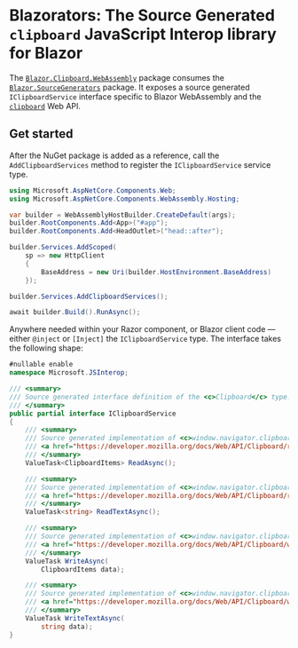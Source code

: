 ﻿# Blazorators: The Source Generated `clipboard` JavaScript Interop library for Blazor

The [`Blazor.Clipboard.WebAssembly`](https://www.nuget.org/packages/Blazor.Clipboard.WebAssembly) package consumes the [`Blazor.SourceGenerators`](https://www.nuget.org/packages/Blazor.SourceGenerators) package. It exposes a source generated `IClipboardService` interface specific to Blazor WebAssembly and the [`clipboard`](https://developer.mozilla.org/docs/Web/API/Clipboard) Web API.

## Get started

After the NuGet package is added as a reference, call the `AddClipboardServices` method to register the `IClipboardService` service type.

```csharp
using Microsoft.AspNetCore.Components.Web;
using Microsoft.AspNetCore.Components.WebAssembly.Hosting;

var builder = WebAssemblyHostBuilder.CreateDefault(args);
builder.RootComponents.Add<App>("#app");
builder.RootComponents.Add<HeadOutlet>("head::after");

builder.Services.AddScoped(
    sp => new HttpClient
    {
        BaseAddress = new Uri(builder.HostEnvironment.BaseAddress)
    });

builder.Services.AddClipboardServices();

await builder.Build().RunAsync();
```

Anywhere needed within your Razor component, or Blazor client code — either `@inject` or `[Inject]` the `IClipboardService` type. The interface takes the following shape:

```csharp
#nullable enable
namespace Microsoft.JSInterop;

/// <summary>
/// Source generated interface definition of the <c>Clipboard</c> type.
/// </summary>
public partial interface IClipboardService
{
    /// <summary>
    /// Source generated implementation of <c>window.navigator.clipboard.read</c>.
    /// <a href="https://developer.mozilla.org/docs/Web/API/Clipboard/read"></a>
    /// </summary>
    ValueTask<ClipboardItems> ReadAsync();

    /// <summary>
    /// Source generated implementation of <c>window.navigator.clipboard.readText</c>.
    /// <a href="https://developer.mozilla.org/docs/Web/API/Clipboard/readText"></a>
    /// </summary>
    ValueTask<string> ReadTextAsync();

    /// <summary>
    /// Source generated implementation of <c>window.navigator.clipboard.write</c>.
    /// <a href="https://developer.mozilla.org/docs/Web/API/Clipboard/write"></a>
    /// </summary>
    ValueTask WriteAsync(
        ClipboardItems data);

    /// <summary>
    /// Source generated implementation of <c>window.navigator.clipboard.writeText</c>.
    /// <a href="https://developer.mozilla.org/docs/Web/API/Clipboard/writeText"></a>
    /// </summary>
    ValueTask WriteTextAsync(
        string data);
}
```
